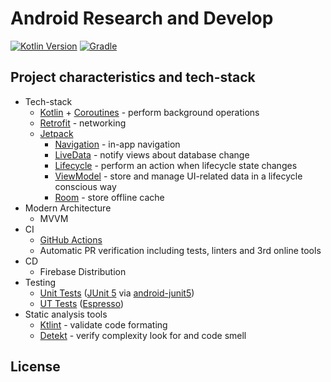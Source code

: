 # Android Research and Develop
[![Kotlin Version](https://img.shields.io/badge/Kotlin-1.3.61-blue.svg)](https://kotlinlang.org)
[![Gradle](https://img.shields.io/badge/Gradle-5-blue?style=flat)](https://gradle.org)

## Project characteristics and tech-stack

* Tech-stack
  * [Kotlin](https://kotlinlang.org/) + [Coroutines](https://kotlinlang.org/docs/reference/coroutines-overview.html) - perform background operations
  * [Retrofit](https://square.github.io/retrofit/) - networking
  * [Jetpack](https://developer.android.com/jetpack)
    * [Navigation](https://developer.android.com/topic/libraries/architecture/navigation/) - in-app navigation
    * [LiveData](https://developer.android.com/topic/libraries/architecture/livedata) - notify views about database change
    * [Lifecycle](https://developer.android.com/topic/libraries/architecture/lifecycle) - perform an action when lifecycle state changes
    * [ViewModel](https://developer.android.com/topic/libraries/architecture/viewmodel) - store and manage UI-related data in a lifecycle conscious way
    * [Room](https://developer.android.com/jetpack/androidx/releases/room) - store offline cache
* Modern Architecture
  * MVVM
* CI
  * [GitHub Actions](https://github.com/features/actions)
  * Automatic PR verification including tests, linters and 3rd online tools
* CD
  * Firebase Distribution
* Testing
    * [Unit Tests](https://en.wikipedia.org/wiki/Unit_testing) ([JUnit 5](https://junit.org/junit5/) via
      [android-junit5](https://github.com/mannodermaus/android-junit5))
    * [UT Tests](https://en.wikipedia.org/wiki/Graphical_user_interface_testing) ([Espresso](https://developer.android.com/training/testing/espresso))
* Static analysis tools
    * [Ktlint](https://github.com/pinterest/ktlint) - validate code formating
    * [Detekt](https://github.com/arturbosch/detekt#with-gradle) - verify complexity look for and code smell
## License
    